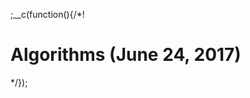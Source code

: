 
;__c(function(){/*!

# Algorithms (June 24, 2017)

<!-- 
* http://www.thatjsdude.com/interview/js1.html
* https://github.com/mgechev/javascript-algorithms
* https://github.com/kennymkchan/interview-questions-in-javascript
-->

[//]: # (@~|cs/2017/06/24|~@)

*/});
